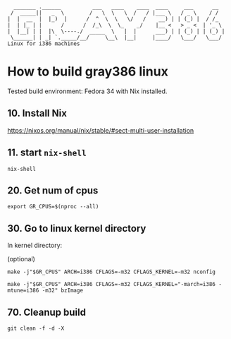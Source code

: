 ```
  _______ .______          ___   ____    ____  ____     ___      __   
 /  _____||   _  \        /   \  \   \  /   / |___ \   / _ \    / /   
|  |  __  |  |_)  |      /  ^  \  \   \/   /    __) | | (_) |  / /_   
|  | |_ | |      /      /  /_\  \  \_    _/    |__ <   > _ <  | '_ \  
|  |__| | |  |\  \----./  _____  \   |  |      ___) | | (_) | | (_) | 
 \______| | _| `._____/__/     \__\  |__|     |____/   \___/   \___/  
Linux for i386 machines
```

How to build gray386 linux
==========================

Tested build environment:
Fedora 34 with Nix installed.

**10.** Install Nix 
-------------------

https://nixos.org/manual/nix/stable/#sect-multi-user-installation

**11.** start `nix-shell`
-------------------------

`nix-shell`

**20.** Get num of cpus
-----------------------

`export GR_CPUS=$(nproc --all)`

**30.** Go to linux kernel directory
------------------------------------

In kernel directory:

(optional)

`make -j"$GR_CPUS" ARCH=i386 CFLAGS=-m32 CFLAGS_KERNEL=-m32 nconfig`

`make -j"$GR_CPUS" ARCH=i386 CFLAGS=-m32 CFLAGS_KERNEL="-march=i386 -mtune=i386 -m32" bzImage`

**70.** Cleanup build
---------------------

`git clean -f -d -X`

